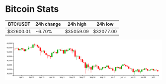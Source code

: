 # Bitcoin Stats

BTC/USDT|24h change|24h high|24h low|
|---|---|---|---|
|$32600.01|-6.70%|$35059.09|$32077.00|

<img src="./chart.svg">
